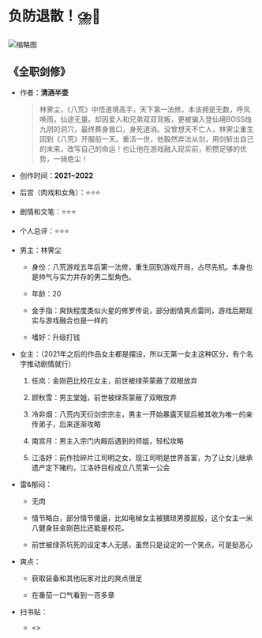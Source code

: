 # 负防退散！⛈️🤢

![缩略图](https://www.biduoxs.com/files/article/image/74/74661/74661s.jpg)

## 《全职剑修》

- 作者：**清酒半壶**
  
    > 林霁尘，《八荒》中悟道境高手，天下第一法修，本该拥趸无数，呼风唤雨，仙途无量。却因爱人和兄弟双双背叛，更被骗入登仙境BOSS烛九阴的洞穴，最终葬身兽口，身死道消。没曾想天不亡人，林霁尘重生回到《八荒》开服前一天。重活一世，他毅然弃法从剑，用剑斩出自己的未来，改写自己的命运！也让他在游戏融入现实前，积攒足够的优势，一骑绝尘！

- 创作时间：**2021~2022**

- 后宫（肉戏和女角）：⭐⭐⭐
- 剧情和文笔：⭐⭐⭐
- 个人总评：⭐⭐⭐

- 男主：林霁尘

  * 身份：八荒游戏五年后第一法修，重生回到游戏开局，占尽先机。本身也是帅气与实力并存的男二型角色。
  
  * 年龄：20
  * 金手指：爽快程度类似火星的修罗传说，部分剧情爽点雷同，游戏后期现实与游戏融合也是一样的
  * 嗜好：升级打钱

- 女主：（2021年之后的作品女主都是摆设，所以无第一女主这种区分，有个名字推动剧情就行）

  1. 任岚：金刚芭比校花女主，前世被绿茶蒙蔽了双眼放弃

  2. 顾秋雪：男主堂姐，前世被绿茶蒙蔽了双眼放弃
  3. 冷非烟：八荒内天衍剑宗宗主，男主一开始暴露天赋后被其收为唯一的亲传弟子，后来逐渐攻略
  4. 南宫月：男主入宗门内殿后遇到的师姐，轻松攻略
  5. 江洛妤：前作捡碎片江司明之女，现江司明是世界首富，为了让女儿继承遗产定下赌约，江洛妤目标成立八荒第一公会

- 雷&郁闷：

  * 无肉

  * 情节略白，部分情节傻逼，比如电梯女主被猥琐男摸屁股，这个女主一米八健身狂金刚芭比还能是校花。
  * 前世被绿茶坑死的设定本人无感，虽然只是设定的一个笑点，可是挺恶心

- 爽点：
  
  * 获取装备和其他玩家对比的爽点很足

  * 在番茄一口气看到一百多章

- 扫书贴：
  
  * <>
